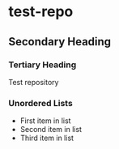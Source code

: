 # test-repo
## Secondary Heading
### Tertiary Heading
Test repository


### Unordered Lists
* First item in list
* Second item in list
* Third item in list
